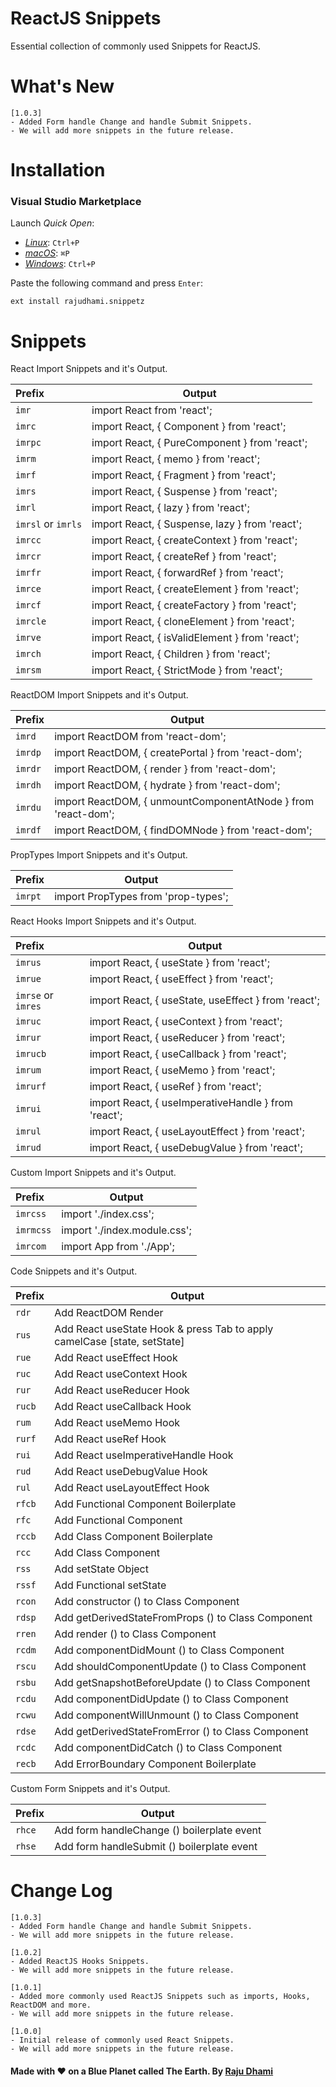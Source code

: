 # ReactJS Snippets
Essential collection of commonly used Snippets for ReactJS.

# What's New

```shell
[1.0.3]
- Added Form handle Change and handle Submit Snippets.
- We will add more snippets in the future release.
```

# Installation

### Visual Studio Marketplace

Launch _Quick Open_:

- [_Linux_](https://code.visualstudio.com/shortcuts/keyboard-shortcuts-linux.pdf): `Ctrl+P`
- [_macOS_](https://code.visualstudio.com/shortcuts/keyboard-shortcuts-macos.pdf): `⌘P`
- [_Windows_](https://code.visualstudio.com/shortcuts/keyboard-shortcuts-windows.pdf): `Ctrl+P`

Paste the following command and press `Enter`:

```shell
ext install rajudhami.snippetz
```

# Snippets

React Import Snippets and it's Output.

| Prefix                | Output							                                          |
| :-----------------    | ------------------------------------------------------------- |
| `imr`                 | import React from 'react';                                    |
| `imrc`                | import React, { Component } from 'react';                     |
| `imrpc`               | import React, { PureComponent } from 'react';                 |
| `imrm`                | import React, { memo } from 'react';                          |
| `imrf`                | import React, { Fragment } from 'react';                      |
| `imrs`                | import React, { Suspense } from 'react';                      |
| `imrl`                | import React, { lazy } from 'react';                          |
| `imrsl` or `imrls`    | import React, { Suspense, lazy } from 'react';                |
| `imrcc`               | import React, { createContext } from 'react';                 |
| `imrcr`               | import React, { createRef } from 'react';                     |
| `imrfr`               | import React, { forwardRef } from 'react';                    |
| `imrce`               | import React, { createElement } from 'react';                 |
| `imrcf`               | import React, { createFactory } from 'react';                 |
| `imrcle`              | import React, { cloneElement } from 'react';                  |
| `imrve`               | import React, { isValidElement } from 'react';                |
| `imrch`               | import React, { Children } from 'react';                      |
| `imrsm`               | import React, { StrictMode } from 'react';                    |

ReactDOM Import Snippets and it's Output.

| Prefix                | Output							                                          |
| :-----------------    | ------------------------------------------------------------- |
| `imrd`                | import ReactDOM from 'react-dom';                             |
| `imrdp`               | import ReactDOM, { createPortal } from 'react-dom';           |
| `imrdr`               | import ReactDOM, { render } from 'react-dom';                 |
| `imrdh`               | import ReactDOM, { hydrate } from 'react-dom';                |
| `imrdu`               | import ReactDOM, { unmountComponentAtNode } from 'react-dom'; |
| `imrdf`               | import ReactDOM, { findDOMNode } from 'react-dom';            |

PropTypes Import Snippets and it's Output.

| Prefix                | Output							                                          |
| :-----------------    | ------------------------------------------------------------- |
| `imrpt`               | import PropTypes from 'prop-types';                           |

React Hooks Import Snippets and it's Output.

| Prefix                | Output							                                          |
| :-----------------    | ------------------------------------------------------------- |
| `imrus`               | import React, { useState } from 'react';                      |
| `imrue`               | import React, { useEffect } from 'react';                     |
| `imrse` or `imres`    | import React, { useState, useEffect } from 'react';           |
| `imruc`               | import React, { useContext } from 'react';                    |
| `imrur`               | import React, { useReducer } from 'react';                    |
| `imrucb`              | import React, { useCallback } from 'react';                   |
| `imrum`               | import React, { useMemo } from 'react';                       |
| `imrurf`              | import React, { useRef } from 'react';                        |
| `imrui`               | import React, { useImperativeHandle } from 'react';           |
| `imrul`               | import React, { useLayoutEffect } from 'react';               |
| `imrud`               | import React, { useDebugValue } from 'react';                 |

Custom Import Snippets and it's Output.

| Prefix                | Output							                                          |
| :-----------------    | ------------------------------------------------------------- |
| `imrcss`              | import './index.css';                                         |
| `imrmcss`             | import './index.module.css';                                  |
| `imrcom`              | import App from './App';                                      |

Code Snippets and it's Output.

| Prefix  | Output                                                                   |
| :------ | ------------------------------------------------------------------------ |
| `rdr`   | Add ReactDOM Render                                                      |
| `rus`   | Add React useState Hook & press Tab to apply camelCase [state, setState] |
| `rue`   | Add React useEffect Hook                                                 |
| `ruc`   | Add React useContext Hook                                                |
| `rur`   | Add React useReducer Hook                                                |
| `rucb`  | Add React useCallback Hook                                               |
| `rum`   | Add React useMemo Hook                                                   |
| `rurf`  | Add React useRef Hook                                                    |
| `rui`   | Add React useImperativeHandle Hook                                       |
| `rud`   | Add React useDebugValue Hook                                             |
| `rul`   | Add React useLayoutEffect Hook                                           |
| `rfcb`  | Add Functional Component Boilerplate                                     |
| `rfc`   | Add Functional Component                                                 |
| `rccb`  | Add Class Component Boilerplate                                          |
| `rcc`   | Add Class Component                                                      |
| `rss`   | Add setState Object                                                      |
| `rssf`  | Add Functional setState                                                  |
| `rcon`  | Add constructor () to Class Component                                    |
| `rdsp`  | Add getDerivedStateFromProps () to Class Component                       |
| `rren`  | Add render () to Class Component                                         |
| `rcdm`  | Add componentDidMount () to Class Component                              |
| `rscu`  | Add shouldComponentUpdate () to Class Component                          |
| `rsbu`  | Add getSnapshotBeforeUpdate () to Class Component                        |
| `rcdu`  | Add componentDidUpdate () to Class Component                             |
| `rcwu`  | Add componentWillUnmount () to Class Component                           |
| `rdse`  | Add getDerivedStateFromError () to Class Component                       |
| `rcdc`  | Add componentDidCatch () to Class Component                              |
| `recb`  | Add ErrorBoundary Component Boilerplate																	 |

Custom Form Snippets and it's Output.

| Prefix                | Output							                                          |
| :-----------------    | ------------------------------------------------------------- |
| `rhce`                | Add form handleChange () boilerplate event                    |
| `rhse`                | Add form handleSubmit () boilerplate event                    |

# Change Log

```shell
[1.0.3]
- Added Form handle Change and handle Submit Snippets.
- We will add more snippets in the future release.

[1.0.2]
- Added ReactJS Hooks Snippets.
- We will add more snippets in the future release.

[1.0.1]
- Added more commonly used ReactJS Snippets such as imports, Hooks, ReactDOM and more.
- We will add more snippets in the future release.

[1.0.0]
- Initial release of commonly used React Snippets.
- We will add more snippets in the future release.
```

#### Made with ❤️ on a Blue Planet called The Earth. By [Raju Dhami](https://github.com/Raju)